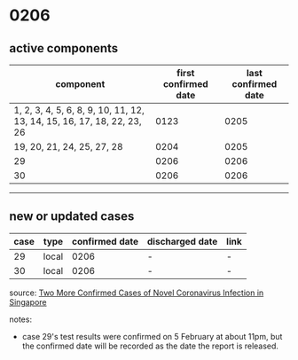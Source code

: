 # 0206

## active components

| component | first confirmed date | last confirmed date |
| - | - | - |
| 1, 2, 3, 4, 5, 6, 8, 9, 10, 11, 12, 13, 14, 15, 16, 17, 18, 22, 23, 26 | 0123 | 0205 |
| 19, 20, 21, 24, 25, 27, 28 | 0204 | 0205 |
| 29 | 0206 | 0206 |
| 30 | 0206 | 0206 |

---

## new or updated cases

| case | type | confirmed date | discharged date | link
| - | - | - | - | - |
| 29 | local | 0206 | - | - |
| 30 | local | 0206 | - | - |

source: [Two More Confirmed Cases of Novel Coronavirus Infection in Singapore](https://www.moh.gov.sg/news-highlights/details/two-more-confirmed-cases-of-novel-coronavirus-infection-in-singapore)

notes:
- case 29's test results were confirmed on 5 February at about 11pm, but the confirmed date will be recorded as the date the report is released.
